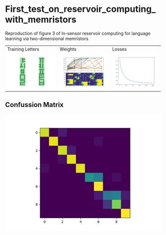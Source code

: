 # First_test_on_reservoir_computing_with_memristors
Reproduction of figure 3 of In-sensor reservoir computing for language learning via two-dimensional memristors

<table>
  <tr>
    <td> Training Letters</td>
     <td> Weights</td>
     <td>Losses</td>
  </tr>
  <tr>
    <td valign="top"><img src="001_letters_to_recognize.png"></td>
    <td valign="top"><img src="002_output_memristor_and_weights.png"></td>
    <td valign="top"><img src="003_loss_vs_epoch.png"></td>
  </tr>
 </table>

## Confussion Matrix
 <img src="005_confussion_matrix.png" width="700"/>
